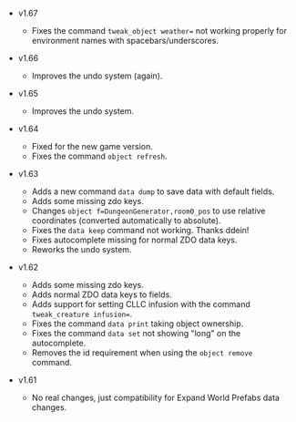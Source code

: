 - v1.67
  - Fixes the command `tweak_object weather=` not working properly for environment names with spacebars/underscores.

- v1.66
  - Improves the undo system (again).

- v1.65
  - Improves the undo system.

- v1.64
  - Fixed for the new game version.
  - Fixes the command `object refresh`.

- v1.63
  - Adds a new command `data dump` to save data with default fields.
  - Adds some missing zdo keys.
  - Changes `object f=DungeonGenerator,room0_pos` to use relative coordinates (converted automatically to absolute).
  - Fixes the `data keep` command not working. Thanks ddein!
  - Fixes autocomplete missing for normal ZDO data keys.
  - Reworks the undo system.

- v1.62
  - Adds some missing zdo keys.
  - Adds normal ZDO data keys to fields.
  - Adds support for setting CLLC infusion with the command `tweak_creature infusion=`.
  - Fixes the command `data print` taking object ownership.
  - Fixes the command `data set` not showing "long" on the autocomplete.
  - Removes the id requirement when using the `object remove` command.

- v1.61
  - No real changes, just compatibility for Expand World Prefabs data changes.
